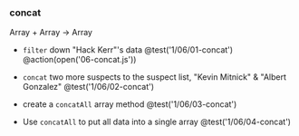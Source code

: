 ### concat
Array + Array -> Array

+ `filter` down "Hack Kerr"'s data
@test('1/06/01-concat')
@action(open('06-concat.js'))

+ `concat` two more suspects to the suspect list, "Kevin Mitnick" & "Albert Gonzalez"
@test('1/06/02-concat')

+ create a `concatAll` array method
@test('1/06/03-concat')

+ Use `concatAll` to put all data into a single array
@test('1/06/04-concat')
